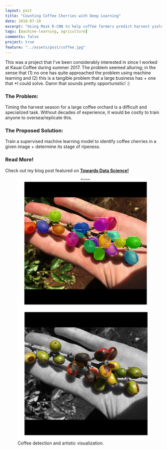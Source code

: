 ```yaml
---
layout: post
title: "Counting Coffee Cherries with Deep Learning"
date: 2018-07-20
excerpt: "Using Mask R-CNN to help coffee farmers predict harvest yields."
tags: [machine-learning, agriculture]
comments: false
project: true
feature: "../assets/post/coffee.jpg"
---
```


This was a project that I've been considerably interested in since I worked at Kauai Coffee during summer 2017. The problem seemed alluring; in the sense that (1) no one has quite approached the problem using machine learning and (2) this is a tangible problem that a large business has + one that *I could solve. Damn that sounds pretty opportunistic! :) 


### The Problem:
Timing the harvest season for a large coffee orchard is a difficult and specialized task. Without decades of experience, it would be costly to train anyone to oversea/replicate this.

### The Proposed Solution:
Train a supervised machine learning model to identify coffee cherries in a given image + determine its stage of ripeness. 

### Read More! 
Check out my blog post featured on <a href="https://towardsdatascience.com/using-deep-learning-to-estimate-coffee-harvest-yields-8edb1b94c698"><b>Towards Data Science!</b></a>


<figure class="half">
    <a href="../assets/post/working.png"><img src="../assets/post/working.png"></a>
    <a href="../assets/post/working-colors.png"><img src="../assets/post/working-colors.png"></a>
    <figcaption>Coffee detection and artistic visualization.</figcaption>
</figure>




